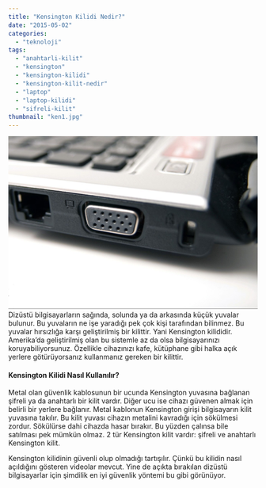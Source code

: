 ```yaml
---
title: "Kensington Kilidi Nedir?"
date: "2015-05-02"
categories: 
  - "teknoloji"
tags: 
  - "anahtarli-kilit"
  - "kensington"
  - "kensington-kilidi"
  - "kensington-kilit-nedir"
  - "laptop"
  - "laptop-kilidi"
  - "sifreli-kilit"
thumbnail: "ken1.jpg"
---
```


![Kensington kilidi](images/kensitng-ton-e1430580373135.jpg)Dizüstü bilgisayarların sağında, solunda ya da arkasında küçük yuvalar bulunur. Bu yuvaların ne işe yaradığı pek çok kişi tarafından bilinmez. Bu yuvalar hırsızlığa karşı geliştirilmiş bir kilittir. Yani Kensington kilididir. Amerika’da geliştirilmiş olan bu sistemle az da olsa bilgisayarınızı koruyabiliyorsunuz. Özellikle cihazınızı kafe, kütüphane gibi halka açık yerlere götürüyorsanız kullanmanız gereken bir kilittir.

#### Kensington Kilidi Nasıl Kullanılır?

Metal olan güvenlik kablosunun bir ucunda Kensington yuvasına bağlanan şifreli ya da anahtarlı bir kilit vardır. Diğer ucu ise cihazı güvenen almak için belirli bir yerlere bağlanır. Metal kablonun Kensington  girişi bilgisayarın kilit yuvasına takılır. Bu kilit yuvası cihazın metalini kavradığı için sökülmesi zordur. Sökülürse dahi cihazda hasar bırakır. Bu yüzden çalınsa bile satılması pek mümkün olmaz. 2 tür Kensington kilit vardır: şifreli ve anahtarlı Kensington kilit.

Kensington kilidinin güvenli olup olmadığı tartışılır. Çünkü bu kilidin nasıl açıldığını gösteren videolar mevcut. Yine de açıkta bırakılan dizüstü bilgisayarlar için şimdilik en iyi güvenlik yöntemi bu gibi görünüyor.
